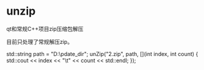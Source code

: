# unzip
qt和常规C++项目zip压缩包解压

目前只处理了常规解压zip。


std::string path = "D:\\pdate_dir";
	unZip("2.zip", path, [](int index, int count) {
		std::cout << index << "\t" << count << std::endl;
	});
